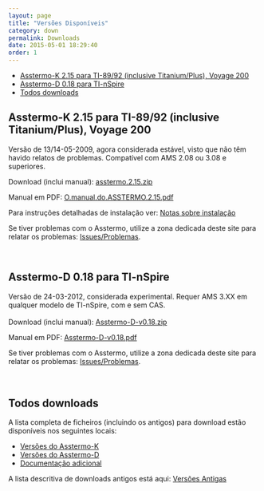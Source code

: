 ```yaml
---
layout: page
title: "Versões Disponíveis"
category: down
permalink: Downloads
date: 2015-05-01 18:29:40
order: 1
---
```


  * [Asstermo-K 2.15 para TI-89/92 (inclusive Titanium/Plus), Voyage 200](#asstermo-k-2.15-para-ti-89/92-(inclusive-titanium/plus),-voyage-200)
  * [Asstermo-D 0.18 para TI-nSpire](#asstermo-d-0.18-para-ti-nspire)
  * [Todos downloads](#todos-downloads)

## Asstermo-K 2.15 para TI-89/92 (inclusive Titanium/Plus), Voyage 200
Versão de 13/14-05-2009, agora considerada estável, visto que não têm havido relatos de problemas. Compatível com AMS 2.08 ou 3.08 e superiores.

Download (inclui manual): [asstermo.2.15.zip](https://github.com/asstermo/K/releases/download/v2.15/asstermo.2.15.zip)

Manual em PDF: [O.manual.do.ASSTERMO.2.15.pdf](https://github.com/asstermo/K/releases/download/v2.15/O.manual.do.ASSTERMO.2.15.pdf)

Para instruções detalhadas de instalação ver: [Notas sobre instalação](/Instalacao)

Se tiver problemas com o Asstermo, utilize a zona dedicada deste site para relatar os problemas: [Issues/Problemas](https://github.com/asstermo/asstermo.github.io/issues).

<br>

## Asstermo-D 0.18 para TI-nSpire
Versão de 24-03-2012, considerada experimental. Requer AMS 3.XX em qualquer modelo de TI-nSpire, com e sem CAS.<br>
<br>
Download (inclui manual): [Asstermo-D-v0.18.zip](https://github.com/asstermo/D/releases/download/v0.18/Asstermo-D-v0.18.zip)

Manual em PDF: [Asstermo-D-v0.18.pdf](https://github.com/asstermo/D/releases/download/v0.18/Asstermo-D-v0.18.pdf)

Se tiver problemas com o Asstermo, utilize a zona dedicada deste site para relatar os problemas: [Issues/Problemas](https://github.com/asstermo/asstermo.github.io/issues).<br>
<br>
<br>

## Todos downloads
A lista completa de ficheiros (incluindo os antigos) para download estão disponíveis nos seguintes locais:

  * [Versões do Asstermo-K](https://github.com/asstermo/K/releases)
  * [Versões do Asstermo-D](https://github.com/asstermo/D/releases)
  * [Documentação adicional](https://github.com/asstermo/documentation/releases)


A lista descritiva de downloads antigos está aqui: [Versões Antigas](/DownloadsAntigos)